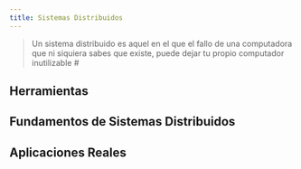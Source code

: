 ```yaml
---
title: Sistemas Distribuidos
---
```


> Un sistema distribuido es aquel en el que el fallo de una computadora que ni siquiera sabes que existe, puede dejar tu propio computador inutilizable #

## Herramientas

## Fundamentos de Sistemas Distribuidos

## Aplicaciones Reales

